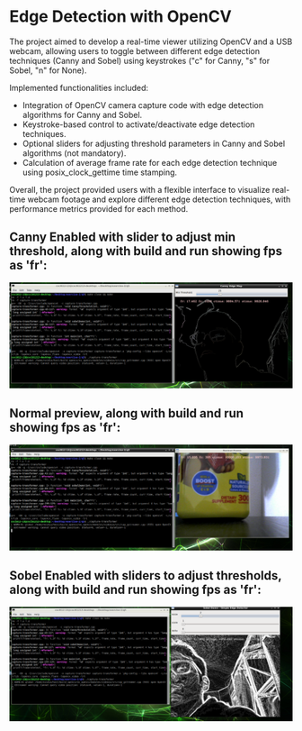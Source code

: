 # Edge Detection with OpenCV

The project aimed to develop a real-time viewer utilizing OpenCV and a USB webcam, allowing users to toggle between different edge detection techniques (Canny and Sobel) using keystrokes ("c" for Canny, "s" for Sobel, "n" for None). 

Implemented functionalities included:
- Integration of OpenCV camera capture code with edge detection algorithms for Canny and Sobel.
- Keystroke-based control to activate/deactivate edge detection techniques.
- Optional sliders for adjusting threshold parameters in Canny and Sobel algorithms (not mandatory).
- Calculation of average frame rate for each edge detection technique using posix_clock_gettime time stamping.

Overall, the project provided users with a flexible interface to visualize real-time webcam footage and explore different edge detection techniques, with performance metrics provided for each method.

**Canny Enabled with slider to adjust min threshold, along with build and run showing fps as 'fr':**
---
![Canny Enabled](./canny.png)

**Normal preview, along with build and run showing fps as 'fr':**
---
![Normal](./normal.png)

**Sobel Enabled with sliders to adjust thresholds, along with build and run showing fps as 'fr':**
---
![Sobel Enabled](./sobel.png)
